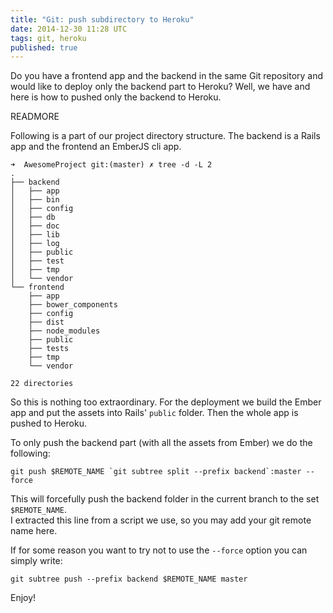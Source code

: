 ```yaml
---
title: "Git: push subdirectory to Heroku"
date: 2014-12-30 11:28 UTC
tags: git, heroku
published: true
---
```


Do you have a frontend app and the backend in the same Git repository and would like to deploy only the backend part to Heroku?
Well, we have and here is how to pushed only the backend to Heroku.

READMORE

Following is a part of our project directory structure. The backend is a Rails app and the frontend an EmberJS cli app.

```shell
➜  AwesomeProject git:(master) ✗ tree -d -L 2
.
├── backend
│   ├── app
│   ├── bin
│   ├── config
│   ├── db
│   ├── doc
│   ├── lib
│   ├── log
│   ├── public
│   ├── test
│   ├── tmp
│   └── vendor
└── frontend
    ├── app
    ├── bower_components
    ├── config
    ├── dist
    ├── node_modules
    ├── public
    ├── tests
    ├── tmp
    └── vendor

22 directories 
```

So this is nothing too extraordinary. For the deployment we build the Ember app and put the assets into Rails' `public` folder. Then the whole app is pushed to Heroku.

To only push the backend part (with all the assets from Ember) we do the following:

```shell
git push $REMOTE_NAME `git subtree split --prefix backend`:master --force
```

This will forcefully push the backend folder in the current branch to the set `$REMOTE_NAME`.  
I extracted this line from a script we use, so you may add your git remote name here.


If for some reason you want to try not to use the `--force` option you can simply write:

```shell
git subtree push --prefix backend $REMOTE_NAME master
```

Enjoy!
